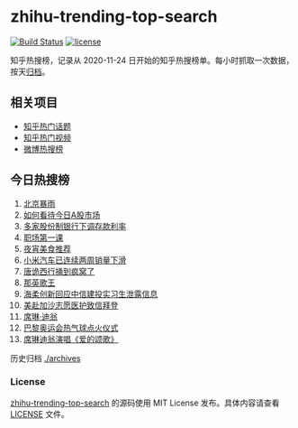 # zhihu-trending-top-search

[![Build Status](https://github.com/justjavac/zhihu-trending-top-search/workflows/ci/badge.svg?branch=main)](https://github.com/justjavac/zhihu-trending-top-search/actions)
[![license](https://img.shields.io/github/license/justjavac/zhihu-trending-top-search)](https://github.com/justjavac/zhihu-trending-top-search/blob/main/LICENSE)

知乎热搜榜，记录从 2020-11-24 日开始的知乎热搜榜单。每小时抓取一次数据，按天[归档](./archives)。

## 相关项目

- [知乎热门话题](https://github.com/justjavac/zhihu-trending-hot-questions)
- [知乎热门视频](https://github.com/justjavac/zhihu-trending-hot-video)
- [微博热搜榜](https://github.com/justjavac/weibo-trending-hot-search)

## 今日热搜榜

<!-- BEGIN -->
<!-- 最后更新时间 Tue Jul 30 2024 07:07:54 GMT+0800 (China Standard Time) -->

1. [北京暴雨](https://www.zhihu.com/search?q=%E5%8C%97%E4%BA%AC%E6%9A%B4%E9%9B%A8)
1. [如何看待今日A股市场](https://www.zhihu.com/search?q=%E5%A6%82%E4%BD%95%E7%9C%8B%E5%BE%85%E4%BB%8A%E6%97%A5A%E8%82%A1%E5%B8%82%E5%9C%BA)
1. [多家股份制银行下调存款利率](https://www.zhihu.com/search?q=%E5%A4%9A%E5%AE%B6%E8%82%A1%E4%BB%BD%E5%88%B6%E9%93%B6%E8%A1%8C%E4%B8%8B%E8%B0%83%E5%AD%98%E6%AC%BE%E5%88%A9%E7%8E%87)
1. [职场第一课](https://www.zhihu.com/search?q=%E8%81%8C%E5%9C%BA%E7%AC%AC%E4%B8%80%E8%AF%BE)
1. [夜宵美食推荐](https://www.zhihu.com/search?q=%E5%A4%9C%E5%AE%B5%E7%BE%8E%E9%A3%9F%E6%8E%A8%E8%8D%90)
1. [小米汽车已连续两周销量下滑](https://www.zhihu.com/search?q=%E5%B0%8F%E7%B1%B3%E6%B1%BD%E8%BD%A6%E5%B7%B2%E8%BF%9E%E7%BB%AD%E4%B8%A4%E5%91%A8%E9%94%80%E9%87%8F%E4%B8%8B%E6%BB%91)
1. [唐诡西行捅到疯窝了](https://www.zhihu.com/search?q=%E5%94%90%E8%AF%A1%E8%A5%BF%E8%A1%8C%E6%8D%85%E5%88%B0%E7%96%AF%E7%AA%9D%E4%BA%86)
1. [那英歌王](https://www.zhihu.com/search?q=%E9%82%A3%E8%8B%B1%E6%AD%8C%E7%8E%8B)
1. [海柔创新回应中信建投实习生泄露信息](https://www.zhihu.com/search?q=%E6%B5%B7%E6%9F%94%E5%88%9B%E6%96%B0%E5%9B%9E%E5%BA%94%E4%B8%AD%E4%BF%A1%E5%BB%BA%E6%8A%95%E5%AE%9E%E4%B9%A0%E7%94%9F%E6%B3%84%E9%9C%B2%E4%BF%A1%E6%81%AF)
1. [美赴加沙志愿医护致信拜登](https://www.zhihu.com/search?q=%E7%BE%8E%E8%B5%B4%E5%8A%A0%E6%B2%99%E5%BF%97%E6%84%BF%E5%8C%BB%E6%8A%A4%E8%87%B4%E4%BF%A1%E6%8B%9C%E7%99%BB)
1. [席琳·迪翁](https://www.zhihu.com/search?q=%E5%B8%AD%E7%90%B3%C2%B7%E8%BF%AA%E7%BF%81)
1. [巴黎奥运会热气球点火仪式](https://www.zhihu.com/search?q=%E5%B7%B4%E9%BB%8E%E5%A5%A5%E8%BF%90%E4%BC%9A%E7%83%AD%E6%B0%94%E7%90%83%E7%82%B9%E7%81%AB%E4%BB%AA%E5%BC%8F)
1. [席琳迪翁演唱《爱的颂歌》](https://www.zhihu.com/search?q=%E5%B8%AD%E7%90%B3%E8%BF%AA%E7%BF%81%E6%BC%94%E5%94%B1%E3%80%8A%E7%88%B1%E7%9A%84%E9%A2%82%E6%AD%8C%E3%80%8B)

<!-- END -->

历史归档 [./archives](./archives)

### License

[zhihu-trending-top-search](https://github.com/justjavac/zhihu-trending-top-search) 的源码使用 MIT License
发布。具体内容请查看 [LICENSE](./LICENSE) 文件。
